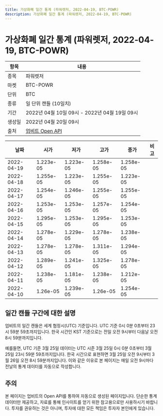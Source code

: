 ```yaml
---
title: 가상화폐 일간 통계 (파워렛저, 2022-04-19, BTC-POWR)
description: 가상화폐 일간 통계 (파워렛저, 2022-04-19, BTC-POWR)
---
```



가상화폐 일간 통계 (파워렛저, 2022-04-19, BTC-POWR)
===

|항목|내용|
|--|--|
|종목|파워렛저|
|마켓|BTC-POWR|
|단위|BTC|
|종류|일 단위 캔들 (10일치)|
|기간|2022년 04월 10일 09시 - 2022년 04월 19일 09시|
|생성일|2022년 04월 20일 09시|
|출처|[업비트 Open API](https://docs.upbit.com)|


|날짜|시가|저가|고가|종가|비고|
|--|--|--|--|--|--|
|2022-04-19|1.223e-05|1.223e-05|1.258e-05|1.258e-05|    |
|2022-04-18|1.255e-05|1.223e-05|1.255e-05|1.223e-05|    |
|2022-04-17|1.254e-05|1.246e-05|1.255e-05|1.255e-05|    |
|2022-04-16|1.253e-05|1.253e-05|1.257e-05|1.254e-05|    |
|2022-04-15|1.295e-05|1.253e-05|1.295e-05|1.253e-05|    |
|2022-04-14|1.278e-05|1.229e-05|1.278e-05|1.238e-05|    |
|2022-04-13|1.278e-05|1.278e-05|1.311e-05|1.294e-05|    |
|2022-04-12|1.289e-05|1.241e-05|1.325e-05|1.278e-05|    |
|2022-04-11|1.238e-05|1.181e-05|1.238e-05|1.212e-05|    |
|2022-04-10|1.26e-05|1.239e-05|1.26e-05|1.254e-05|    |


일간 캔들 구간에 대한 설명
---


업비트의 일간 캔들은 세계 협정시(UTC) 기준입니다. 
UTC 기준 0시 0분 0초부터 23시 59분 59초까지입니다. 
한국 시간인 KST 기준으로는 전일 오전 9시부터 다음날 오전 8시 59분까지입니다. 


예를들면, UTC 기준 3월 25일 데이터는 UTC 시준 3월 25일 0시 0분 0초부터 3월 25일 23시 59분 59초까지입니다. 
한국 시간으로 표현하면 3월 25일 오전 9시부터 3월 26일 오전 8시 59분까지입니다. 
이와 같은 이유로 본 페이지는 매일 오전 9시마다 전날의 통계 데이터를 자동으로 작성합니다. 


주의
---


본 페이지는 업비트의 Open API를 통하여 자동으로 생성된 페이지입니다. 
단순한 통계 데이터만 제공하고, 자료를 통해 인사이트를 얻기 위한 참고용으로만 사용하시기 바랍니다. 
투자를 권유하는 것은 아니며, 투자에 대한 모든 책임은 투자자 본인에게 있습니다. 
